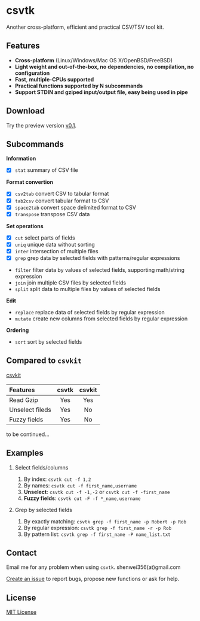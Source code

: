 # csvtk

Another cross-platform, efficient and practical CSV/TSV tool kit.

## Features

- **Cross-platform** (Linux/Windows/Mac OS X/OpenBSD/FreeBSD)
- **Light weight and out-of-the-box, no dependencies, no compilation, no configuration**
- **Fast**,  **multiple-CPUs supported**
- **Practical functions supported by N subcommands**
- **Support STDIN and gziped input/output file, easy being used in pipe**

## Download

Try the preview version [v0.1](https://github.com/shenwei356/csvtk/releases/tag/v0.1).

## Subcommands

**Information**

-  [x] `stat` summary of CSV file

**Format convertion**

-  [x] `csv2tab` convert CSV to tabular format
-  [x] `tab2csv` convert tabular format to CSV
-  [x] `space2tab` convert space delimited format to CSV
-  [x] `transpose` transpose CSV data

**Set operations**

-  [x] `cut` select parts of fields
-  [x] `uniq` unique data without sorting
-  [x] `inter` intersection of multiple files
-  [x] `grep` grep data by selected fields with patterns/regular expressions
-  `filter` filter data by values of selected fields, supporting math/string expression
-  `join` join multiple CSV files by selected fields
-  `split` split data to multiple files by values of selected fields

**Edit**

-  `replace` replace data of selected fields by regular expression
-  `mutate` create new columns from selected fields by regular expression

**Ordering**

-  `sort` sort by selected fields

## Compared to `csvkit`

[csvkit](http://csvkit.readthedocs.org/en/540/)

Features                |  csvtk   |  csvkit
:-----------------------|:--------:|:--------:
Read    Gzip            |   Yes    |  Yes
Unselect fileds         |   Yes    |  No
Fuzzy fields            |   Yes    |  No

to be continued...

## Examples

1. Select fields/columns

    1. By index: `csvtk cut -f 1,2`
    1. By names: `csvtk cut -f first_name,username`
    1. **Unselect**: `csvtk cut -f -1,-2` or `csvtk cut -f -first_name`
    1. **Fuzzy fields**: `csvtk cut -F -f *_name,username`

1. Grep by selected fields

    1. By exactly matching: `csvtk grep -f first_name -p Robert -p Rob`
    1. By regular expression: `csvtk grep -f first_name -r -p Rob`
    1. By pattern list: `csvtk grep -f first_name -P name_list.txt`

## Contact

Email me for any problem when using `csvtk`. shenwei356(at)gmail.com

[Create an issue](https://github.com/shenwei356/csvtk/issues) to report bugs,
propose new functions or ask for help.

## License

[MIT License](https://github.com/shenwei356/csvtk/blob/master/LICENSE)
